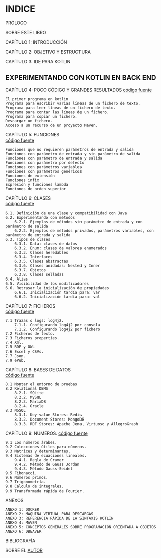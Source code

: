 # INDICE 

PRÓLOGO	

SOBRE ESTE LIBRO	

CAPÍTULO 1: INTRODUCCIÓN	

CAPÍTULO 2: OBJETIVO Y ESTRUCTURA	

CAPÍTULO 3: IDE PARA KOTLIN	


## EXPERIMENTANDO CON KOTLIN EN BACK END	

CAPÍTULO 4: POCO CÓDIGO Y GRANDES RESULTADOS 
[código fuente](/src/main/kotlin/marcombo/lcriadof/capitulo4)

	El primer programa en kotlin	
	Programa para escribir varias líneas de un fichero de texto.	
	Programa para leer líneas de un fichero de texto.	
	Programa para contar las líneas de un fichero.	
	Programa para copiar un fichero.	
	Descargar un fichero.	
	Acceso a un recurso de un proyecto Maven.	

CAPÍTULO 5: FUNCIONES	
[código fuente](/src/main/kotlin/marcombo/lcriadof/capitulo5)

	Funciones que no requieren parámetros de entrada y salida	
	Funciones con parámetro de entrada y sin parámetro de salida	
	Funciones con parámetro de entrada y salida	
	Funciones con parámetro por defecto	
	Funciones con parámetros variables	
	Funciones con parámetros genéricos	
	Funciones de extensión	
	Funciones infix	
	Expresión y funciones lambda	
	Funciones de orden superior	

CAPÍTULO 6: CLASES	
[código fuente](/src/main/kotlin/marcombo/lcriadof/capitulo6)

	6.1. Definición de una clase y compatibilidad con Java	
	6.2. Experimentando con métodos	
		6.2.1. Ejemplos de métodos sin parámetro de entrada y con parámetro de salida	
		6.2.2. Ejemplos de métodos privados, parámetros variables, con parámetro de entrada y salida	
	6.3. Tipos de clases	
		6.3.1. Data: clases de datos	
		6.3.2. Enum: clases de valores enumerados	
		6.3.3. Clases heredables	
		6.3.4. Interfaces	
		6.3.5. Clases abstractas	
		6.3.6. Clases anidadas: Nested y Inner	
		6.3.7. Objetos	
		6.3.8. Clases selladas	
	6.4. Alias	
	6.5. Visibilidad de los modificadores	
	6.6. Retrasar la inicialización de propiedades	
		6.6.1. Inicialización tardía para: var	
		6.6.2. Inicialización tardía para: val	
		
CAPÍTULO 7: FICHEROS	
[código fuente](/src/main/kotlin/marcombo/lcriadof/capitulo7/fichero)

	7.1 Trazas o logs: log4j2.	
		7.1.1. Configurando log4j2 por consola	
		7.1.2. Configurando log4j2 por fichero	
	7.2 Ficheros de texto.	
	7.3 Ficheros properties.	
	7.4 Xml.	
	7.5 RDF y OWL	
	7.6 Excel y CSVs.	
	7.7 Json.	
	7.9 ePub.	

CAPÍTULO 8: BASES DE DATOS	
[código fuente](/src/main/kotlin/marcombo/lcriadof/capitulo8)

	8.1 Montar el entorno de pruebas	
	8.2 Relational DBMS	
		8.2.1. SQLite	
		8.2.2. MySQL	
		8.2.3. MariaDB	
		8.2.4. Oracle	
	8.3 NoSQL	
		8.3.1. Key-value Stores: Redis	
		8.3.2. Document Stores: MongoDB	
		8.3.3. RDF Stores: Apache Jena, Virtuoso y AllegroGraph	

CAPÍTULO 9: NÚMEROS.
[código fuente](/src/main/kotlin/marcombo/lcriadof/capitulo9)

	9.1 Los números árabes.	
	9.2 Colecciones útiles para números.	
	9.3 Matrices y determinantes.	
	9.4 Sistemas de ecuaciones lineales.	
		9.4.1. Regla de Cramer	
		9.4.2. Método de Gauss Jordan	
		9.4.3. Método Gauss-Seidel	
	9.5 Fibonacci.	
	9.6 Números primos.	
	9.7 Trigonometría.	
	9.8 Calculo de integrales.	
	9.9 Transformada rápida de Fourier.	



ANEXOS

	ANEXO 1: DOCKER
	ANEXO 2: MÁQUINA VIRTUAL PARA DESCARGAS
	ANEXO 3: REFERENCIA RÁPIDA DE LA SINTAXIS KOTLIN
	ANEXO 4: MAVEN
	ANEXO 5: CONCEPTOS GENERALES SOBRE PROGRAMACIÓN ORIENTADA A OBJETOS
	ANEXO 6: DBEAVER


BIBLIOGRAFÍA	

SOBRE EL [AUTOR](http://luis.criado.online/) 	

